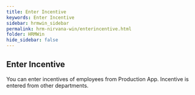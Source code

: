 ```yaml
---
title: Enter Incentive
keywords: Enter Incentive
sidebar: hrmwin_sidebar
permalink: hrm-nirvana-win/enterincentive.html
folder: HRMWin   
hide_sidebar: false
---
```


## Enter Incentive

You can enter incentives of employees from Production App. Incentive is entered from other departments.
